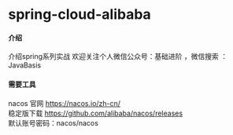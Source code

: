 # spring-cloud-alibaba

#### 介绍
介绍spring系列实战
欢迎关注个人微信公众号：基础进阶 ，微信搜索 ：JavaBasis

#### 需要工具
nacos 官网 https://nacos.io/zh-cn/  
稳定版下载 https://github.com/alibaba/nacos/releases  
默认账号密码：nacos/nacos